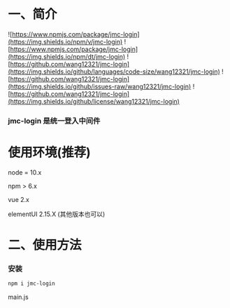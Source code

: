 
# 一、简介
![https://www.npmjs.com/package/jmc-login](https://img.shields.io/npm/v/jmc-login)
![https://www.npmjs.com/package/jmc-login](https://img.shields.io/npm/dt/jmc-login)
![https://github.com/wang12321/jmc-login](https://img.shields.io/github/languages/code-size/wang12321/jmc-login)
![https://github.com/wang12321/jmc-login](https://img.shields.io/github/issues-raw/wang12321/jmc-login)
![https://github.com/wang12321/jmc-login](https://img.shields.io/github/license/wang12321/jmc-login)
### jmc-login 是统一登入中间件
# 使用环境(推荐)
node = 10.x

npm > 6.x

vue 2.x

elementUI 2.15.X (其他版本也可以)


# 二、使用方法
### 安装

```sh
npm i jmc-login
```

main.js
```angular2html

```

